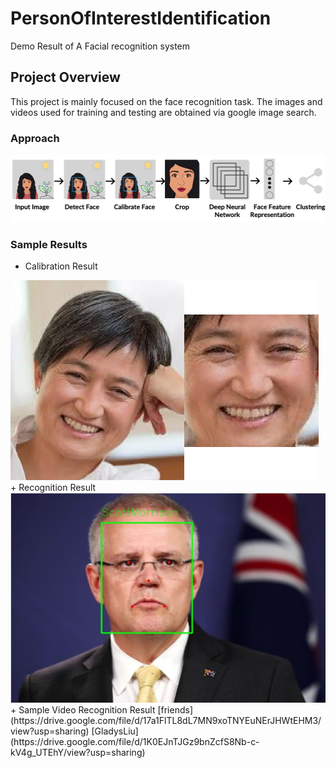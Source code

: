 # PersonOfInterestIdentification
Demo Result of A Facial recognition system

##  Project Overview
This project is mainly focused on the face recognition task. The images and videos used for training and testing are obtained via google image search.


### Approach
<img src="https://github.com/KikiMax7/PersonOfInterestIdentification/blob/master/demoResult/approach.png">

### Sample Results
+ Calibration Result
<img src="https://github.com/KikiMax7/PersonOfInterestIdentification/blob/master/demoResult/calibration.png">
+ Recognition Result
<img src="https://github.com/KikiMax7/PersonOfInterestIdentification/blob/master/demoResult/recognition.png">
+ Sample Video Recognition Result
[friends](https://drive.google.com/file/d/17a1FlTL8dL7MN9xoTNYEuNErJHWtEHM3/view?usp=sharing)
[GladysLiu](https://drive.google.com/file/d/1K0EJnTJGz9bnZcfS8Nb-c-kV4g_UTEhY/view?usp=sharing)
